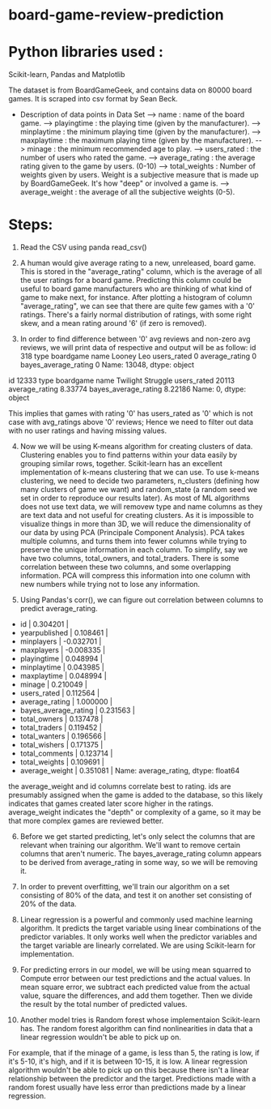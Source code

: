 # board-game-review-prediction

# Python libraries used :
Scikit-learn, Pandas and Matplotlib

The dataset is from BoardGameGeek, and contains data on 80000 board games. It is scraped into csv format by Sean Beck.

* Description of data points in Data Set
  --> name : name of the board game.
  --> playingtime : the playing time (given by the manufacturer).
  --> minplaytime : the minimum playing time (given by the manufacturer).
  --> maxplaytime : the maximum playing time (given by the manufacturer).
  --> minage : the minimum recommended age to play.
  --> users_rated : the number of users who rated the game.
  --> average_rating : the average rating given to the game by users. (0-10)
  --> total_weights : Number of weights given by users. Weight is a subjective measure that is made up by BoardGameGeek. It's                        how "deep" or involved a game is.
  --> average_weight : the average of all the subjective weights (0-5).

# Steps:

1. Read the CSV using panda read_csv()

2. A human would give average rating to a new, unreleased, board game. This is stored in the "average_rating" column, which is the average of all the user ratings for a board game. Predicting this column could be useful to board game manufacturers who are thinking of what kind of game to make next, for instance.
After plotting a histogram of column "average_rating", we can see that there are quite few games with a '0' ratings. There's a fairly normal distribution of ratings, with some right skew, and a mean rating around '6' (if zero is removed).

3. In order to find difference between '0' avg reviews and non-zero avg reviews, we will print data of respective and output will be as follow:
id                             318
type                     boardgame
name                    Looney Leo
users_rated                      0
average_rating                   0
bayes_average_rating             0
Name: 13048, dtype: object

id                                  12333
type                            boardgame
name                    Twilight Struggle
users_rated                         20113
average_rating                    8.33774
bayes_average_rating              8.22186
Name: 0, dtype: object

This implies that games with rating '0' has users_rated as '0' which is not case with avg_ratings above '0' reviews;
Hence we need to filter out data with no user ratings and having missing values.

4. Now we will be using K-means algorithm for creating clusters of data. Clustering enables you to find patterns within your data easily by grouping similar rows, together. Scikit-learn has an excellent implementation of k-means clustering that we can use. To use k-means clustering, we need to decide two parameters, n_clusters (defining how many clusters of game we want) and random_state (a random seed we set in order to reproduce our results later).
As most of ML algorithms does not use text data, we will removew type and name columns as they are text data and not useful for creating clusters.
As it is impossible to visualize things in more than 3D, we will reduce the dimensionality of our data by using PCA (Principale Component Analysis). PCA takes multiple columns, and turns them into fewer columns while trying to preserve the unique information in each column. To simplify, say we have two columns, total_owners, and total_traders. There is some correlation between these two columns, and some overlapping information. PCA will compress this information into one column with new numbers while trying not to lose any information.

5. Using Pandas's corr(), we can figure out correlation between columns to predict average_rating. 


* id              |         0.304201 | 
* yearpublished   |         0.108461 | 
* minplayers      |        -0.032701 | 
* maxplayers      |        -0.008335 | 
* playingtime     |         0.048994 | 
* minplaytime     |         0.043985 | 
* maxplaytime     |         0.048994 | 
* minage          |         0.210049 | 
* users_rated     |         0.112564 | 
* average_rating  |         1.000000 | 
* bayes_average_rating |    0.231563 | 
* total_owners    |         0.137478 | 
* total_traders   |         0.119452 | 
* total_wanters   |         0.196566 | 
* total_wishers   |         0.171375 | 
* total_comments  |         0.123714 | 
* total_weights   |         0.109691 | 
* average_weight  |         0.351081 | 
Name: average_rating, dtype: float64 

the average_weight and id columns correlate best to rating. ids are presumably assigned when the game is added to the database, so this likely indicates that games created later score higher in the ratings. average_weight indicates the "depth" or complexity of a game, so it may be that more complex games are reviewed better.

6. Before we get started predicting, let's only select the columns that are relevant when training our algorithm. We'll want to remove certain columns that aren't numeric. The bayes_average_rating column appears to be derived from average_rating in some way, so we will be removing it.

7. In order to prevent overfitting, we'll train our algorithm on a set consisting of 80% of the data, and test it on another set consisting of 20% of the data.

8. Linear regression is a powerful and commonly used machine learning algorithm. It predicts the target variable using linear combinations of the predictor variables. It only works well when the predictor variables and the target variable are linearly correlated. We are using Scikit-learn for implementation.

9. For predicting errors in our model, we will be using mean squarred to Compute error between our test predictions and the actual values. In mean square error, we subtract each predicted value from the actual value, square the differences, and add them together. Then we divide the result by the total number of predicted values.

10. Another model tries is Random forest whose implementaion Scikit-learn has. The random forest algorithm can find nonlinearities in data that a linear regression wouldn't be able to pick up on. 

For example, that if the minage of a game, is less than 5, the rating is low, if it's 5-10, it's high, and if it is between 10-15, it is low. A linear regression algorithm wouldn't be able to pick up on this because there isn't a linear relationship between the predictor and the target. Predictions made with a random forest usually have less error than predictions made by a linear regression.


